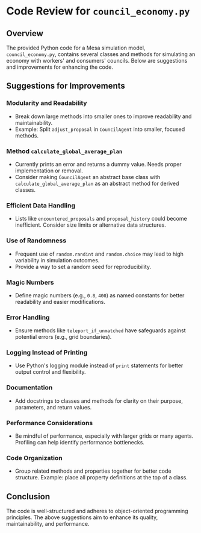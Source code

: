 # Code Review for `council_economy.py`

## Overview
The provided Python code for a Mesa simulation model, `council_economy.py`, contains several classes and methods for simulating an economy with workers' and consumers' councils. Below are suggestions and improvements for enhancing the code.

## Suggestions for Improvements

### Modularity and Readability
- Break down large methods into smaller ones to improve readability and maintainability.
- Example: Split `adjust_proposal` in `CouncilAgent` into smaller, focused methods.

### Method `calculate_global_average_plan`
- Currently prints an error and returns a dummy value. Needs proper implementation or removal.
- Consider making `CouncilAgent` an abstract base class with `calculate_global_average_plan` as an abstract method for derived classes.

### Efficient Data Handling
- Lists like `encountered_proposals` and `proposal_history` could become inefficient. Consider size limits or alternative data structures.

### Use of Randomness
- Frequent use of `random.randint` and `random.choice` may lead to high variability in simulation outcomes.
- Provide a way to set a random seed for reproducibility.

### Magic Numbers
- Define magic numbers (e.g., `0.8`, `400`) as named constants for better readability and easier modifications.

### Error Handling
- Ensure methods like `teleport_if_unmatched` have safeguards against potential errors (e.g., grid boundaries).

### Logging Instead of Printing
- Use Python's logging module instead of `print` statements for better output control and flexibility.

### Documentation
- Add docstrings to classes and methods for clarity on their purpose, parameters, and return values.

### Performance Considerations
- Be mindful of performance, especially with larger grids or many agents. Profiling can help identify performance bottlenecks.

### Code Organization
- Group related methods and properties together for better code structure. Example: place all property definitions at the top of a class.

## Conclusion
The code is well-structured and adheres to object-oriented programming principles. The above suggestions aim to enhance its quality, maintainability, and performance.

